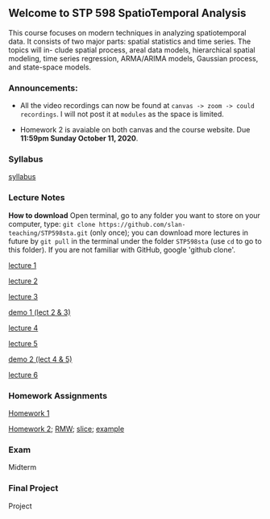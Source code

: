 ## Welcome to STP 598 SpatioTemporal Analysis

This course focuses on modern techniques in analyzing spatiotemporal data. It consists of two major parts: spatial statistics and time series. The topics will in- clude spatial process, areal data models, hierarchical spatial modeling, time series regression, ARMA/ARIMA models, Gaussian process, and state-space models.

### Announcements:

* All the video recordings can now be found at `canvas -> zoom -> could recordings`. I will not post it at `modules` as the space is limited.

* Homework 2 is avaiable on both canvas and the course website. Due **11:59pm Sunday October 11, 2020**.

### Syllabus

[syllabus](https://github.com/slan-teaching/STP598sta/blob/master/syllabus_STP598sta.pdf)

### Lecture Notes

**How to download** Open terminal, go to any folder you want to store on your computer, type: `git clone https://github.com/slan-teaching/STP598sta.git` (only once); you can download more lectures in future by `git pull` in the terminal under the folder `STP598sta` (use `cd` to go to this folder). If you are not familiar with GitHub, google 'github clone'.

[lecture 1](https://github.com/slan-teaching/STP598sta/blob/master/lecture_notes/STP598sta_lecture1.pdf)

[lecture 2](https://github.com/slan-teaching/STP598sta/blob/master/lecture_notes/STP598sta_lecture2.pdf)

[lecture 3](https://github.com/slan-teaching/STP598sta/blob/master/lecture_notes/STP598sta_lecture3.pdf)

[demo 1 (lect 2 & 3)](https://github.com/slan-teaching/STP598sta/blob/master/demos/STP598sta_krigCAR.html)

[lecture 4](https://github.com/slan-teaching/STP598sta/blob/master/lecture_notes/STP598sta_lecture4.pdf)

[lecture 5](https://github.com/slan-teaching/STP598sta/blob/master/lecture_notes/STP598sta_lecture5.pdf)

[demo 2 (lect 4 & 5)](https://github.com/slan-teaching/STP598sta/blob/master/demos/STP598sta_hierachical.html)

[lecture 6](https://github.com/slan-teaching/STP598sta/blob/master/lecture_notes/STP598sta_lecture6.pdf)

### Homework Assignments

[Homework 1](https://github.com/slan-teaching/STP598sta/blob/master/Homework/STP598sta_hw1.pdf)

[Homework 2](https://github.com/slan-teaching/STP598sta/blob/master/Homework/STP598sta_hw2.pdf);    [RMW](https://github.com/slan-teaching/STP598sta/blob/master/Homework/RWM.R);    [slice](https://github.com/slan-teaching/STP598sta/blob/master/Homework/slice.R);    [example](https://github.com/slan-teaching/STP598sta/blob/master/Homework/BayesMCMC.html)

### Exam

Midterm

### Final Project

Project
